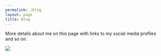```yaml
---
permalink: /blog
layout: page
title: Blog
---
```


More details about me on this page with links to my social media profiles and so on.

![](https://www.jorgesanz.net/assets/imgs/me/jsanz_small4.png)
